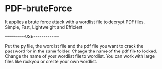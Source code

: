 # PDF-bruteForce
It applies a brute force attack with a wordlist file to decrypt PDF files. Simple, Fast, Lightweight and Efficient

----------USE-------------

Put the py file, the wordlist file and the pdf file you want to crack the password for in the same folder. Change the name of the pdf file to locked. Change the name of your wordlist file to wordlist. You can work with large files like rockyou or create your own wordlist.
